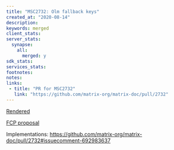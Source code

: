 ```yaml
---
title: "MSC2732: Olm fallback keys"
created_at: "2020-08-14"
description:
keywords: merged
client_stats:
server_stats:
  synapse:
    all:
      merged: y
sdk_stats:
services_stats:
footnotes:
notes:
links:
 - title: "PR for MSC2732"
   link: "https://github.com/matrix-org/matrix-doc/pull/2732"
---
```

[Rendered](https://github.com/uhoreg/matrix-doc/blob/fallback_keys/proposals/2732-olm-fallback-keys.md)

[FCP proposal](https://github.com/matrix-org/matrix-doc/pull/2732#issuecomment-705053777)

Implementations: https://github.com/matrix-org/matrix-doc/pull/2732#issuecomment-692983637
